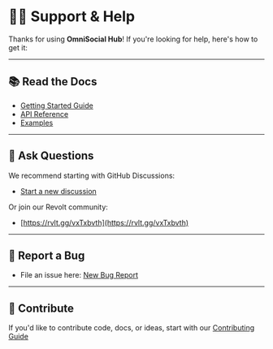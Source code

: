 # 🙋‍♂️ Support & Help

Thanks for using **OmniSocial Hub**! If you're looking for help, here's how to get it:

---

## 📚 Read the Docs

- [Getting Started Guide](https://beitmenotyou-com.github.io/omnisocial-hub/getting-started.html)
- [API Reference](https://beitmenotyou-com.github.io/omnisocial-hub/openapi.html)
- [Examples](https://github.com/beitmenotyou-com/omnisocial-hub/tree/main/examples)

---

## 💬 Ask Questions

We recommend starting with GitHub Discussions:

- [Start a new discussion](https://github.com/beitmenotyou-com/omnisocial-hub/discussions)

Or join our Revolt community:
- [https://rvlt.gg/vxTxbvth](https://rvlt.gg/vxTxbvth)

---

## 🐞 Report a Bug

- File an issue here: [New Bug Report](https://github.com/beitmenotyou-com/omnisocial-hub/issues/new?template=bug_report.yml)

---

## 🤝 Contribute

If you'd like to contribute code, docs, or ideas, start with our [Contributing Guide](https://beitmenotyou-com.github.io/omnisocial-hub/contributing.html)

